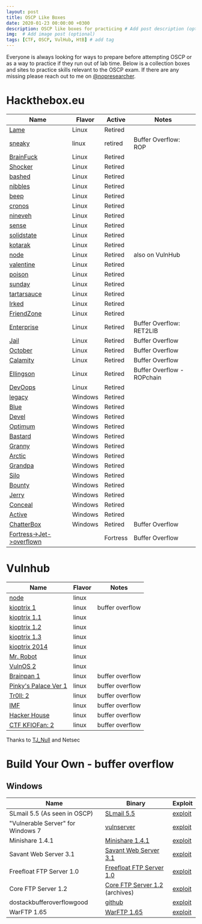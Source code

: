 ```yaml
---
layout: post
title: OSCP Like Boxes
date: 2020-01-23 00:00:00 +0300
description: OSCP like boxes for practicing # Add post description (optional)
img:  # Add image post (optional)
tags: [CTF, OSCP, VulHub, HtB] # add tag
---
```


Everyone is always looking for ways to prepare before attempting OSCP or as a way to practice if they run out of lab time.  Below is a collection boxes and sites to practice skills relevant to the OSCP exam.  If there are any missing please reach out to me on [@nopresearcher](https://twitter.com/nopresearcher).

# Hackthebox.eu

| Name                                                                         | Flavor  | Active   | Notes                      |
| ---------------------------------------------------------------------------- | ------- | -------- | -------------------------- |
| [Lame](https://www.hackthebox.eu/home/machines/profile/1)                    | Linux   | Retired  |                            |
| [sneaky](https://www.hackthebox.eu/home/machines/profile/19)                 | linux   | retired  | Buffer Overflow: ROP       |
| [BrainFuck](https://www.hackthebox.eu/home/machines/profile/17)              | Linux   | Retired  |                            |
| [Shocker](https://www.hackthebox.eu/home/machines/profile/108)               | Linux   | Retired  |                            |
| [bashed](https://www.hackthebox.eu/home/machines/profile/118)                | Linux   | Retired  |                            |
| [nibbles](https://www.hackthebox.eu/home/machines/profile/121)               | Linux   | Retired  |                            |
| [beep](https://www.hackthebox.eu/home/machines/profile/5)                    | Linux   | Retired  |                            |
| [cronos](https://www.hackthebox.eu/home/machines/profile/11)                 | Linux   | Retired  |                            |
| [nineveh](https://www.hackthebox.eu/home/machines/profile/54)                | Linux   | Retired  |                            |
| [sense](https://www.hackthebox.eu/home/machines/profile/111)                 | Linux   | Retired  |                            |
| [solidstate](https://www.hackthebox.eu/home/machines/profile/85)             | Linux   | Retired  |                            |
| [kotarak](https://www.hackthebox.eu/home/machines/profile/101)               | Linux   | Retired  |                            |
| [node](https://www.hackthebox.eu/home/machines/profile/110)                  | Linux   | Retired  | also on VulnHub            |
| [valentine](https://www.hackthebox.eu/home/machines/profile/127)             | Linux   | Retired  |                            |
| [poison](https://www.hackthebox.eu/home/machines/profile/132)                | Linux   | Retired  |                            |
| [sunday](https://www.hackthebox.eu/home/machines/profile/136)                | Linux   | Retired  |                            |
| [tartarsauce](https://www.hackthebox.eu/home/machines/profile/138)           | Linux   | Retired  |                            |
| [Irked](https://www.hackthebox.eu/home/machines/profile/163)                 | Linux   | Retired  |                            |
| [FriendZone](https://www.hackthebox.eu/home/machines/profile/173)            | Linux   | Retired  |                            |
| [Enterprise](https://www.hackthebox.eu/home/machines/profile/112)            | Linux   | Retired  | Buffer Overflow: RET2LIB   |
| [Jail](https://www.hackthebox.eu/home/machines/profile/45)                   | Linux   | Retired  | Buffer Overflow            |
| [October](https://www.hackthebox.eu/home/machines/profile/15)                | Linux   | Retired  | Buffer Overflow            |
| [Calamity](https://www.hackthebox.eu/home/machines/profile/37)               | Linux   | Retired  | Buffer Overflow            |
| [Ellingson](https://www.hackthebox.eu/home/machines/profile/189)             | Linux   | Retired  | Buffer Overflow - ROPchain |
| [DevOops](https://www.hackthebox.eu/home/machines/profile/140)               | Linux   | Retired  |                            |
| [legacy](https://www.hackthebox.eu/home/machines/profile/2)                  | Windows | Retired  |                            |
| [Blue](https://www.hackthebox.eu/home/machines/profile/51)                   | Windows | Retired  |                            |
| [Devel](https://www.hackthebox.eu/home/machines/profile/3)                   | Windows | Retired  |                            |
| [Optimum](https://www.hackthebox.eu/home/machines/profile/6)                 | Windows | Retired  |                            |
| [Bastard](https://www.hackthebox.eu/home/machines/profile/7)                 | Windows | Retired  |                            |
| [Granny](https://www.hackthebox.eu/home/machines/profile/14)                 | Windows | Retired  |                            |
| [Arctic](https://www.hackthebox.eu/home/machines/profile/9)                  | Windows | Retired  |                            |
| [Grandpa](https://www.hackthebox.eu/home/machines/profile/13)                | Windows | Retired  |                            |
| [Silo](https://www.hackthebox.eu/home/machines/profile/131)                  | Windows | Retired  |                            |
| [Bounty](https://www.hackthebox.eu/home/machines/profile/142)                | Windows | Retired  |                            |
| [Jerry](https://www.hackthebox.eu/home/machines/profile/144)                 | Windows | Retired  |                            |
| [Conceal](https://www.hackthebox.eu/home/machines/profile/168)               | Windows | Retired  |                            |
| [Active](https://www.hackthebox.eu/home/machines/profile/148)                | Windows | Retired  |                            |
| [ChatterBox](https://www.hackthebox.eu/home/machines/profile/123)            | Windows | Retired  | Buffer Overflow            |
| [Fortress->Jet->overflown](https://www.hackthebox.eu/home/careers/company/3) |         | Fortress | Buffer Overflow            |

# Vulnhub

| Name                                                                              | Flavor | Notes           |
| --------------------------------------------------------------------------------- | ------ | --------------- |
| [node](https://www.vulnhub.com/entry/node-1,252/)                                 | linux  |                 |
| [kioptrix 1](https://www.vulnhub.com/entry/kioptrix-level-1-1,22/)                | linux  | buffer overflow |
| [kioptrix 1.1](https://www.vulnhub.com/entry/kioptrix-level-11-2,23/)             | linux  |                 |
| [kioptrix 1.2](https://www.vulnhub.com/entry/kioptrix-level-12-3,24/)             | linux  |                 |
| [kioptrix 1.3](https://www.vulnhub.com/entry/kioptrix-level-13-4,25)              | linux  |                 |
| [kioptrix 2014](https://www.vulnhub.com/entry/kioptrix-2014-5,62/)                | linux  |                 |
| [Mr. Robot](https://www.vulnhub.com/entry/mr-robot-1,151/)                        | linux  |                 |
| [VulnOS 2](https://www.vulnhub.com/entry/vulnos-2,147/)                           | linux  |                 |
| [Brainpan 1](https://www.vulnhub.com/entry/brainpan-1,51/)                        | linux  | buffer overflow |
| [Pinky's Palace Ver 1](https://www.vulnhub.com/entry/pinkys-palace-v1,225/)       | linux  | buffer overflow |
| [Tr0ll: 2](https://www.vulnhub.com/entry/tr0ll-2,107/)                            | linux  | buffer overflow |
| [IMF](https://www.vulnhub.com/entry/imf-1,162/)                                   | linux  | buffer overflow |
| [Hacker House](https://www.vulnhub.com/entry/hackerhouse-bsides-london-2017,202/) | linux  | buffer overflow |
| [CTF KFIOFan: 2](https://www.vulnhub.com/entry/ctf-kfiofan-2,325/)                | linux  | buffer overflow |

Thanks to [TJ_Null](https://twitter.com/TJ_Null) and Netsec

# Build Your Own - buffer overflow

## Windows

| Name                              | Binary                                                                                                                       | Exploit                                                              |
| --------------------------------- | ---------------------------------------------------------------------------------------------------------------------------- | -------------------------------------------------------------------- |
| SLmail 5.5 (As seen in OSCP)      | [SLmail 5.5](https://www.exploit-db.com/apps/12f1ab027e5374587e7e998c00682c5d-SLMail55_4433.exe)                             | [exploit](https://www.exploit-db.com/exploits/638)                   |
| "Vulnerable Server" for Windows 7 | [vulnserver](http://sites.google.com/site/lupingreycorner/vulnserver.zip)                                                    | [exploit](https://samsclass.info/127/proj/vuln-server.htm)           |
| Minishare 1.4.1                   | [Minishare 1.4.1](https://www.exploit-db.com/apps/0ffe5385147edd1f9e7b460c6d7cb0a6-minishare-1.4.1.zip)                      | [exploit](https://www.exploit-db.com/exploits/636)                   |
| Savant Web Server 3.1             | [Savant Web Server 3.1](https://www.exploit-db.com/apps/08e770b173aa41be27db2304ac0df846-Savant31.exe)                       | [exploit](https://www.exploit-db.com/exploits/10434)                 |
| Freefloat FTP Server 1.0          | [Freefloat FTP Server 1.0](https://www.exploit-db.com/apps/687ef6f72dcbbf5b2506e80a375377fa-freefloatftpserver.zip)          | [exploit](https://www.exploit-db.com/exploits/40673)                 |
| Core FTP Server 1.2               | [Core FTP Server 1.2](http://www.coreftp.com/server/) (archives)                                                             | [exploit](https://www.exploit-db.com/exploits/39480)                 |
| dostackbufferoverflowgood         | [github](https://github.com/justinsteven/dostackbufferoverflowgood)                                                          | [exploit](https://github.com/justinsteven/dostackbufferoverflowgood) |
| WarFTP 1.65                       | [WarFTP 1.65](https://www.exploit-db.com/apps/5132d652476f071874e42023e66dc1c1-WarFTP165_vulnerable_USER_BufferOverflow.exe) | [exploit](https://www.exploit-db.com/exploits/3570)                  |